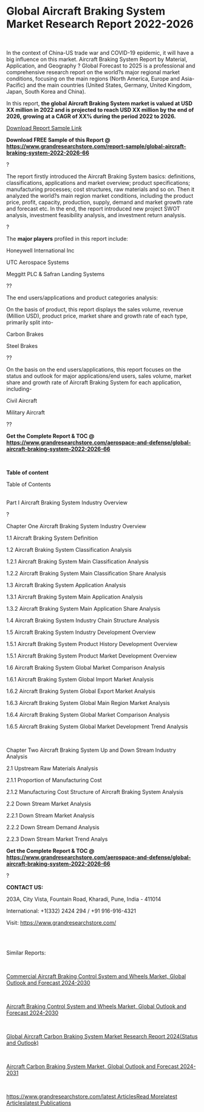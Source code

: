 <h1>Global Aircraft Braking System Market Research Report 2022-2026</h1><br/><p>In the context of China-US trade war and COVID-19 epidemic, it will have a big influence on this market. Aircraft Braking System Report by Material, Application, and Geography ? Global Forecast to 2025 is a professional and comprehensive research report on the world?s major regional market conditions, focusing on the main regions (North America, Europe and Asia-Pacific) and the main countries (United States, Germany, United Kingdom, Japan, South Korea and China).</p>
 
 
 
 <p>In this report, <strong>the global Aircraft Braking System market is valued at USD XX million in 2022 and is projected to reach USD XX million by the end of 2026, growing at a <strong>CAGR</strong> of XX% during the period 2022 to 2026.</strong></p>
 
 
 
 <p><a href="https://www.grandresearchstore.com/mr-admin/report-sample/global-aircraft-braking-system-2022-2026-66">Download Report Sample Link</a></p>
 
 
 
 <div><b>Download FREE Sample of this Report @ <a href="https://www.grandresearchstore.com/report-sample/global-aircraft-braking-system-2022-2026-66">https://www.grandresearchstore.com/report-sample/global-aircraft-braking-system-2022-2026-66</a></b></div>
 
 
 
 <p>? </p>
 
 
 
 <p>The report firstly introduced the Aircraft Braking System basics: definitions, classifications, applications and market overview; product specifications; manufacturing processes; cost structures, raw materials and so on. Then it analyzed the world?s main region market conditions, including the product price, profit, capacity, production, supply, demand and market growth rate and forecast etc. In the end, the report introduced new project SWOT analysis, investment feasibility analysis, and investment return analysis.</p>
 
 
 
 <p>? </p>
 
 
 
 <p>The <strong>major players</strong> profiled in this report include:</p>
 
 
 
 <p>Honeywell International Inc</p>
 
 
 
 <p>UTC Aerospace Systems</p>
 
 
 
 <p>Meggitt PLC & Safran Landing Systems</p>
 
 
 
 <p>??</p>
 
 
 
 <p>The end users/applications and product categories analysis:</p>
 
 
 
 <p>On the basis of product, this report displays the sales volume, revenue (Million USD), product price, market share and growth rate of each type, primarily split into-</p>
 
 
 
 <p>Carbon Brakes</p>
 
 
 
 <p>Steel Brakes</p>
 
 
 
 <p>??</p>
 
 
 
 <p>On the basis on the end users/applications, this report focuses on the status and outlook for major applications/end users, sales volume, market share and growth rate of Aircraft Braking System for each application, including-</p>
 
 
 
 <p>Civil Aircraft</p>
 
 
 
 <p>Military Aircraft</p>
 
 
 
 <p>??</p>
 
 
 
 <div><b>Get the Complete Report & TOC @ <a href="https://www.grandresearchstore.com/aerospace-and-defense/global-aircraft-braking-system-2022-2026-66">https://www.grandresearchstore.com/aerospace-and-defense/global-aircraft-braking-system-2022-2026-66</a></b></div>
 
 
 
 <p><br />
 
 <b>Table of content</b></p>
 
 
 
 <p>Table of Contents<br />
 
 <br />
 
 Part I Aircraft Braking System Industry Overview<br />
 
 ?<br />
 
 Chapter One Aircraft Braking System Industry Overview<br />
 
 1.1 Aircraft Braking System Definition<br />
 
 1.2 Aircraft Braking System Classification Analysis<br />
 
 1.2.1 Aircraft Braking System Main Classification Analysis<br />
 
 1.2.2 Aircraft Braking System Main Classification Share Analysis<br />
 
 1.3 Aircraft Braking System Application Analysis<br />
 
 1.3.1 Aircraft Braking System Main Application Analysis<br />
 
 1.3.2 Aircraft Braking System Main Application Share Analysis<br />
 
 1.4 Aircraft Braking System Industry Chain Structure Analysis<br />
 
 1.5 Aircraft Braking System Industry Development Overview<br />
 
 1.5.1 Aircraft Braking System Product History Development Overview<br />
 
 1.5.1 Aircraft Braking System Product Market Development Overview<br />
 
 1.6 Aircraft Braking System Global Market Comparison Analysis<br />
 
 1.6.1 Aircraft Braking System Global Import Market Analysis<br />
 
 1.6.2 Aircraft Braking System Global Export Market Analysis<br />
 
 1.6.3 Aircraft Braking System Global Main Region Market Analysis<br />
 
 1.6.4 Aircraft Braking System Global Market Comparison Analysis<br />
 
 1.6.5 Aircraft Braking System Global Market Development Trend Analysis<br />
 
 <br />
 
 Chapter Two Aircraft Braking System Up and Down Stream Industry Analysis<br />
 
 2.1 Upstream Raw Materials Analysis<br />
 
 2.1.1 Proportion of Manufacturing Cost<br />
 
 2.1.2 Manufacturing Cost Structure of Aircraft Braking System Analysis<br />
 
 2.2 Down Stream Market Analysis<br />
 
 2.2.1 Down Stream Market Analysis<br />
 
 2.2.2 Down Stream Demand Analysis<br />
 
 2.2.3 Down Stream Market Trend Analys</p>
 
 
 
 <div><b>Get the Complete Report & TOC @ <a href="https://www.grandresearchstore.com/aerospace-and-defense/global-aircraft-braking-system-2022-2026-66">https://www.grandresearchstore.com/aerospace-and-defense/global-aircraft-braking-system-2022-2026-66</a></b></div>
 
 
 
 <p>? </p>
 
 
 
 <p><b>CONTACT US:</b><br />
 
 203A, City Vista, Fountain Road, Kharadi, Pune, India - 411014<br />
 
 International: +1(332) 2424 294 / +91 916-916-4321<br />
 
 Visit: <a href="https://www.grandresearchstore.com/">https://www.grandresearchstore.com/</a><br />
 
 <br />
 
 <br />
 
 Similar Reports:<br />
 
 <br />
 
 <a href="https://www.grandresearchstore.com/machines/global-commercial-aircraft-braking-control-system-wheels-forecast-2024-2030-414">Commercial Aircraft Braking Control System and Wheels Market, Global Outlook and Forecast 2024-2030</a><br />
 
 <br />
 
 <a href="https://www.grandresearchstore.com/machines/global-aircraft-braking-control-system-wheels-forecast-2024-2030-548">Aircraft Braking Control System and Wheels Market, Global Outlook and Forecast 2024-2030</a><br />
 
 <br />
 
 <a href="https://www.grandresearchstore.com/automotive-and-transportation/global-aircraft-carbon-braking-system-2024-181">Global Aircraft Carbon Braking System Market Research Report 2024(Status and Outlook)</a><br />
 
 <br />
 
 <a href="https://www.grandresearchstore.com/automotive-and-transportation/global-aircraft-carbon-braking-system-forecast-2024-2031-328">Aircraft Carbon Braking System Market, Global Outlook and Forecast 2024-2031</a><br />
 
 <br />
 
 <a href="https://gyeongbokgung.com">https://www.grandresearchstore.com/</a><a href="https://hallyeomaritime.com">latest Articles</a><a href="https://jingwansa.com">Read More</a><a href="https://nguoiviet.jp/">latest Articles</a><a href="https://www.intelmarketresearch.com/">latest Publications</a></p>